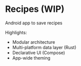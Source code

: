 # Recipes (WIP)
Android app to save recipes

Highlights:
- Modular architecture
- Multi-platform data layer (Rust)
- Declarative UI (Compose)
- App-wide theming
